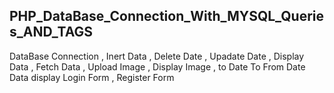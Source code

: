 ## PHP_DataBase_Connection_With_MYSQL_Queries_AND_TAGS
DataBase Connection , Inert Data , Delete Date , Upadate Date , Display Data , Fetch Data , Upload Image , Display Image , 
to Date To From Date Data display  Login Form , Register Form 


